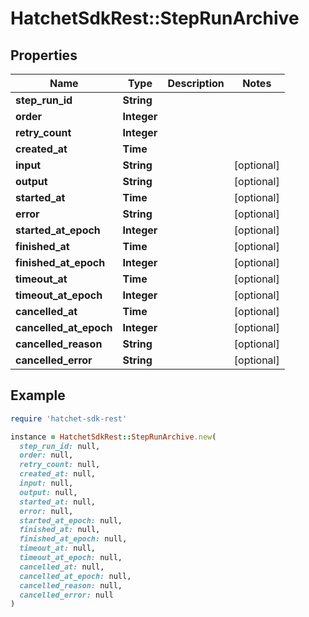 # HatchetSdkRest::StepRunArchive

## Properties

| Name | Type | Description | Notes |
| ---- | ---- | ----------- | ----- |
| **step_run_id** | **String** |  |  |
| **order** | **Integer** |  |  |
| **retry_count** | **Integer** |  |  |
| **created_at** | **Time** |  |  |
| **input** | **String** |  | [optional] |
| **output** | **String** |  | [optional] |
| **started_at** | **Time** |  | [optional] |
| **error** | **String** |  | [optional] |
| **started_at_epoch** | **Integer** |  | [optional] |
| **finished_at** | **Time** |  | [optional] |
| **finished_at_epoch** | **Integer** |  | [optional] |
| **timeout_at** | **Time** |  | [optional] |
| **timeout_at_epoch** | **Integer** |  | [optional] |
| **cancelled_at** | **Time** |  | [optional] |
| **cancelled_at_epoch** | **Integer** |  | [optional] |
| **cancelled_reason** | **String** |  | [optional] |
| **cancelled_error** | **String** |  | [optional] |

## Example

```ruby
require 'hatchet-sdk-rest'

instance = HatchetSdkRest::StepRunArchive.new(
  step_run_id: null,
  order: null,
  retry_count: null,
  created_at: null,
  input: null,
  output: null,
  started_at: null,
  error: null,
  started_at_epoch: null,
  finished_at: null,
  finished_at_epoch: null,
  timeout_at: null,
  timeout_at_epoch: null,
  cancelled_at: null,
  cancelled_at_epoch: null,
  cancelled_reason: null,
  cancelled_error: null
)
```

